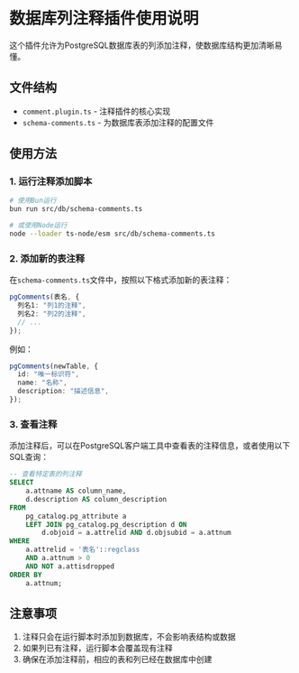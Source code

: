 # 数据库列注释插件使用说明

这个插件允许为PostgreSQL数据库表的列添加注释，使数据库结构更加清晰易懂。

## 文件结构

- `comment.plugin.ts` - 注释插件的核心实现
- `schema-comments.ts` - 为数据库表添加注释的配置文件

## 使用方法

### 1. 运行注释添加脚本

```bash
# 使用Bun运行
bun run src/db/schema-comments.ts

# 或使用Node运行
node --loader ts-node/esm src/db/schema-comments.ts
```

### 2. 添加新的表注释

在`schema-comments.ts`文件中，按照以下格式添加新的表注释：

```typescript
pgComments(表名, {
  列名1: "列1的注释",
  列名2: "列2的注释",
  // ...
});
```

例如：

```typescript
pgComments(newTable, {
  id: "唯一标识符",
  name: "名称",
  description: "描述信息",
});
```

### 3. 查看注释

添加注释后，可以在PostgreSQL客户端工具中查看表的注释信息，或者使用以下SQL查询：

```sql
-- 查看特定表的列注释
SELECT
    a.attname AS column_name,
    d.description AS column_description
FROM
    pg_catalog.pg_attribute a
    LEFT JOIN pg_catalog.pg_description d ON
        d.objoid = a.attrelid AND d.objsubid = a.attnum
WHERE
    a.attrelid = '表名'::regclass
    AND a.attnum > 0
    AND NOT a.attisdropped
ORDER BY
    a.attnum;
```

## 注意事项

1. 注释只会在运行脚本时添加到数据库，不会影响表结构或数据
2. 如果列已有注释，运行脚本会覆盖现有注释
3. 确保在添加注释前，相应的表和列已经在数据库中创建
